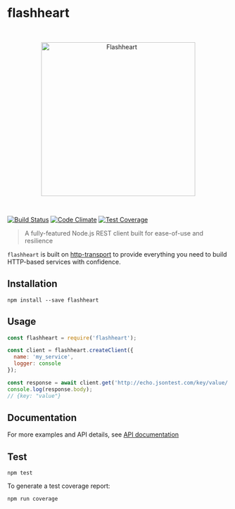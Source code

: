 # flashheart

<br/><p align="center"><img width="350" src="https://rawgit.com/bbc/flashheart/master/logo.png?a" alt="Flashheart"></p><br/>

[![Build Status](https://travis-ci.org/bbc/flashheart.svg?branch=master)](https://travis-ci.org/bbc/flashheart) 
[![Code Climate](https://codeclimate.com/github/bbc/flashheart/badges/gpa.svg)](https://codeclimate.com/github/bbc/flashheart) 
[![Test Coverage](https://codeclimate.com/github/bbc/flashheart/badges/coverage.svg)](https://codeclimate.com/github/bbc/flashheart/coverage)

> A fully-featured Node.js REST client built for ease-of-use and resilience

`flashheart` is built on [http-transport](https://github.com/bbc/http-transport) to provide everything you need to build HTTP-based services with confidence.

## Installation

```
npm install --save flashheart
```

## Usage

```js
const flashheart = require('flashheart');

const client = flashheart.createClient({
  name: 'my_service',
  logger: console
});

const response = await client.get('http://echo.jsontest.com/key/value/');
console.log(response.body);
// {key: "value"}
```

## Documentation
For more examples and API details, see [API documentation](https://bbc.github.io/flashheart)

## Test

```
npm test
```

To generate a test coverage report:

```
npm run coverage
```
